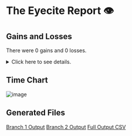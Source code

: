 # The Eyecite Report :eye:



Gains and Losses
---------
There were 0 gains and 0 losses.

<details>
<summary>Click here to see details.</summary>

|     id     |  Gain  |  Loss  |
| ---------- | ------ | ------ |


</details>



Time Chart
---------

![image](https://raw.githubusercontent.com/freelawproject/reporters-db/artifacts/195/results/chart.png)


Generated Files
---------

[Branch 1 Output](https://raw.githubusercontent.com/freelawproject/reporters-db/artifacts/195/results/original.json)
[Branch 2 Output](https://raw.githubusercontent.com/freelawproject/reporters-db/artifacts/195/results/update.json)
[Full Output CSV ](https://raw.githubusercontent.com/freelawproject/reporters-db/artifacts/195/results/output.csv)
